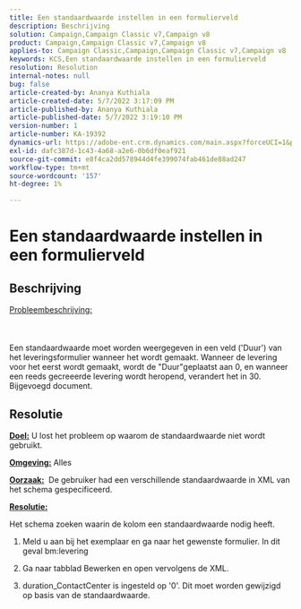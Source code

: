 ```yaml
---
title: Een standaardwaarde instellen in een formulierveld
description: Beschrijving
solution: Campaign,Campaign Classic v7,Campaign v8
product: Campaign,Campaign Classic v7,Campaign v8
applies-to: Campaign Classic,Campaign,Campaign Classic v7,Campaign v8
keywords: KCS,Een standaardwaarde instellen in een formulierveld
resolution: Resolution
internal-notes: null
bug: false
article-created-by: Ananya Kuthiala
article-created-date: 5/7/2022 3:17:09 PM
article-published-by: Ananya Kuthiala
article-published-date: 5/7/2022 3:19:10 PM
version-number: 1
article-number: KA-19392
dynamics-url: https://adobe-ent.crm.dynamics.com/main.aspx?forceUCI=1&pagetype=entityrecord&etn=knowledgearticle&id=ffdd6cc2-18ce-ec11-a7b5-0022480a8e40
exl-id: dafc387d-1c43-4a68-a2e6-0b6df0eaf921
source-git-commit: e8f4ca2dd578944d4fe399074fab461de88ad247
workflow-type: tm+mt
source-wordcount: '157'
ht-degree: 1%

---
```


# Een standaardwaarde instellen in een formulierveld

## Beschrijving

<u>Probleembeschrijving:</u><br><br> <br><br>Een standaardwaarde moet worden weergegeven in een veld (&#39;Duur&#39;) van het leveringsformulier wanneer het wordt gemaakt. Wanneer de levering voor het eerst wordt gemaakt, wordt de &quot;Duur&quot;geplaatst aan 0, en wanneer een reeds gecreeerde levering wordt heropend, verandert het in 30.
<br>Bijgevoegd document.<br>

## Resolutie


<b><u>Doel:</u></b> U lost het probleem op waarom de standaardwaarde niet wordt gebruikt.

<b><u>Omgeving:</u></b> Alles

<b><u>Oorzaak:</u></b>  De gebruiker had een verschillende standaardwaarde in XML van het schema gespecificeerd.

<b><u>Resolutie:</u></b>

Het schema zoeken waarin de kolom een standaardwaarde nodig heeft.

1. Meld u aan bij het exemplaar en ga naar het gewenste formulier. In dit geval bm:levering

2. Ga naar tabblad Bewerken en open vervolgens de XML.

3. duration_ContactCenter is ingesteld op &#39;0&#39;. Dit moet worden gewijzigd op basis van de standaardwaarde.
